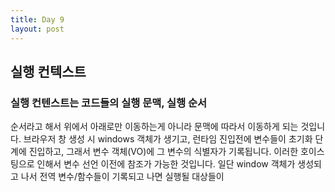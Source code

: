 ```yaml
---
title: Day 9
layout: post
---
```


## 실행 컨텍스트

### 실행 컨텐스트는 코드들의 실행 문맥, 실행 순서

 순서라고 해서 위에서 아래로만 이동하는게 아니라 문맥에 따라서 이동하게 되는 것입니다. 브라우저 창 생성 시 windows 객체가 생기고, 런타임 진입전에 변수들이 초기화 단계에 진입하고, 그래서 변수 객체(VO)에 그 변수의 식별자가 기록됩니다. 이러한 호이스팅으로 인해서 변수 선언 이전에 참조가 가능한 것입니다.
일단 window 객체가 생성되고 나서 전역 변수/함수들이 기록되고 나면 실행될 대상들이